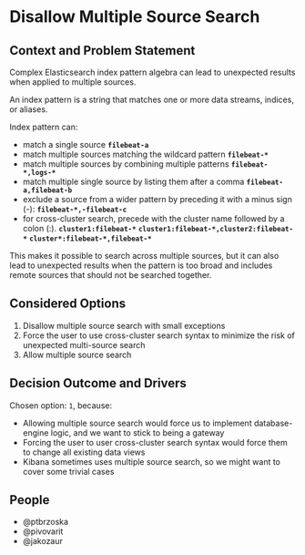 # Disallow Multiple Source Search

## Context and Problem Statement

Complex Elasticsearch index pattern algebra can lead to unexpected results when applied to multiple sources.

An index pattern is a string that matches one or more data streams, indices, or aliases.

Index pattern can:
- match a single source
  **`filebeat-a`**
- match multiple sources matching the wildcard pattern
  **`filebeat-*`**
- match multiple sources by combining multiple patterns
  **`filebeat-*,logs-*`**
- match multiple single source by listing them after a comma
  **`filebeat-a,filebeat-b`**
- exclude a source from a wider pattern by preceding it with a minus sign (-):
  **`filebeat-*,-filebeat-c`**
- for cross-cluster search, precede with the cluster name followed by a colon (:).
  **`cluster1:filebeat-*`**
  **`cluster1:filebeat-*,cluster2:filebeat-*`**
  **`cluster*:filebeat-*,filebeat-*`**

This makes it possible to search across multiple sources, but it can also lead to unexpected results when the pattern is too broad and includes remote sources that should not be searched together.

## Considered Options

1. Disallow multiple source search with small exceptions
2. Force the user to use cross-cluster search syntax to minimize the risk of unexpected multi-source search
3. Allow multiple source search

## Decision Outcome and Drivers

Chosen option: `1`, because:
* Allowing multiple source search would force us to implement database-engine logic, and we want to stick to being a gateway
* Forcing the user to user cross-cluster search syntax would force them to change all existing data views
* Kibana sometimes uses multiple source search, so we might want to cover some trivial cases

## People
- @ptbrzoska
- @pivovarit
- @jakozaur
